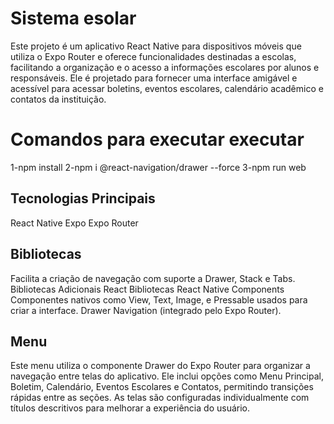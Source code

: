  
# Sistema esolar

Este projeto é um aplicativo React Native para dispositivos móveis que utiliza o Expo Router e oferece funcionalidades destinadas a escolas, facilitando a organização e o acesso a informações escolares por alunos e responsáveis. Ele é projetado para fornecer uma interface amigável e acessível para acessar boletins, eventos escolares, calendário acadêmico e contatos da instituição.
 
# Comandos para executar executar 
1-npm install 
2-npm i @react-navigation/drawer --force
3-npm run web
## Tecnologias Principais
React Native
Expo
Expo Router
## Bibliotecas
Facilita a criação de navegação com suporte a Drawer, Stack e Tabs.
Bibliotecas Adicionais
React
Bibliotecas
React Native Components
Componentes nativos como View, Text, Image, e Pressable usados para criar a interface.
Drawer Navigation (integrado pelo Expo Router).
## Menu
Este menu utiliza o componente Drawer do Expo Router para organizar a navegação entre telas do aplicativo. Ele inclui opções como Menu Principal, Boletim, Calendário, Eventos Escolares e Contatos, permitindo transições rápidas entre as seções. As telas são configuradas individualmente com títulos descritivos para melhorar a experiência do usuário.
